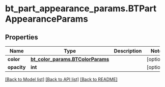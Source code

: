 # bt_part_appearance_params.BTPartAppearanceParams

## Properties
Name | Type | Description | Notes
------------ | ------------- | ------------- | -------------
**color** | [**bt_color_params.BTColorParams**](BTColorParams.md) |  | [optional] 
**opacity** | **int** |  | [optional] 

[[Back to Model list]](../README.md#documentation-for-models) [[Back to API list]](../README.md#documentation-for-api-endpoints) [[Back to README]](../README.md)


